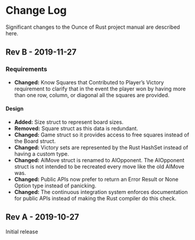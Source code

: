 # Change Log
Significant changes to the Ounce of Rust project manual are described here.


## Rev B - 2019-11-27

### Requirements

* **Changed:** Know Squares that Contributed to Player’s Victory requirement to 
  clarify that in the event the player won by having more than one row, column, 
  or diagonal all the squares are provided.

#### Design

* **Added:** Size struct to represent board sizes.
* **Removed:**  Square struct as this data is redundant.
* **Changed:** Game struct so it provides access to free squares instead of the
  Board struct. 
* **Changed:** Victory sets are represented by the Rust HashSet instead of having
  a custom type.
* **Changed:** AIMove struct is renamed to AIOpponent. The AIOpponent struct
  is not intended to be recreated every move like the old AIMove was.
* **Changed:** Public APIs now prefer to return an Error Result or None Option 
  type instead of panicking.  
* **Changed:** The continuous integration system enforces documentation for 
  public APIs instead of making the Rust compiler do this check.


## Rev A - 2019-10-27
Initial release
